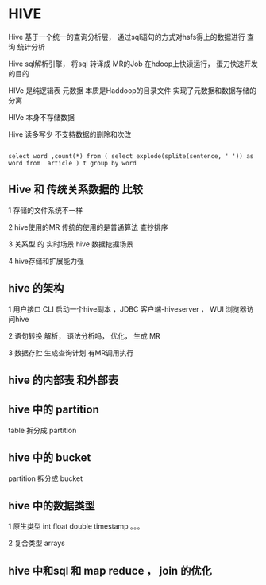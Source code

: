 
# HIVE

Hive 基于一个统一的查询分析层， 通过sql语句的方式对hsfs得上的数据进行 查询 统计分析  

Hive sql解析引擎， 将sql 转译成 MR的Job 在hdoop上快读运行， 蛋刀快速开发的目的

HIVe 是纯逻辑表 元数据 本质是Haddoop的目录文件  实现了元数据和数据存储的分离

HIVe 本身不存储数据    

Hive 读多写少 不支持数据的删除和次改

```` 

select word ,count(*) from ( select explode(splite(sentence, ' ')) as word from  article ) t group by word

```` 


## Hive   和 传统关系数据的 比较

1 存储的文件系统不一样  

2 hive使用的MR  传统的使用的是普通算法  查抄排序  

3 关系型 的 实时场景  hive 数据挖掘场景   

4 hive存储和扩展能力强  


## hive 的架构

1 用户接口  CLI 启动一个hive副本 ，JDBC 客户端-hiveserver ， WUI 浏览器访问hive 

2 语句转换  解析， 语法分析吗， 优化， 生成 MR  

3 数据存贮  生成查询计划 有MR调用执行  


## hive 的内部表 和外部表


## hive 中的 partition 
table 拆分成 partition


## hive 中的 bucket 
partition 拆分成 bucket


##  hive 中的数据类型 
1 原生类型  int float double timestamp 。。。  

2 复合类型  arrays


## hive 中和sql  和 map reduce ， join 的优化  





























